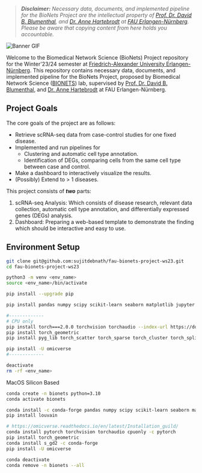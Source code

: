 > _**Disclaimer:** Necessary data, documents, and implemented pipeline for the BioNets Project are the intellectual property of [Prof. Dr. David B. Blumenthal](https://www.bionets.tf.fau.de/person/david-b-blumenthal/), and [Dr. Anne Hartebrodt](https://www.bionets.tf.fau.de/person/anne-hartebrodt/) at [FAU Erlangen-Nürnberg](https://www.fau.eu/). Please be aware that copying content from here holds you accountable._

![Banner GIF](img/banner.gif)

Welcome to the Biomedical Network Science (BioNets) Project repository for the Winter'23/24 semester at [Friedrich-Alexander University Erlangen-Nürnberg](https://www.fau.eu/). This repository contains necessary data, documents, and implemented pipeline for the BioNets Project, proposed by Biomedical Network Science ([BIONETS](https://www.bionets.tf.fau.de/)) lab, supervised by [Prof. Dr. David B. Blumenthal](https://www.bionets.tf.fau.de/person/david-b-blumenthal/), and [Dr. Anne Hartebrodt](https://www.bionets.tf.fau.de/person/anne-hartebrodt/) at FAU Erlangen-Nürnberg.

## Project Goals
The core goals of the project are as follows:

- Retrieve scRNA-seq data from case-control studies for one fixed disease.
- Implemented and run pipelines for
    - Clustering and automatic cell type annotation.
    - Identification of DEGs, comparing cells from the same cell type between case and control.
- Make a dashboard to interactively visualize the results.
- (Possibly) Extend to > 1 diseases.

This project consists of _**two**_ parts:

1. scRNA-seq Analysis: Which consists of disease research, relevant data collection, automatic cell type annotation, and differentially expressed genes (DEGs) analysis.
2. Dashboard: Preparing a web-based template to demonstrate the finding which should be interactive and easy to use.

## Environment Setup

```bash
git clone git@github.com:sujitdebnath/fau-bionets-project-ws23.git
cd fau-bionets-project-ws23

python3 -m venv <env_name>
source <env_name>/bin/activate

pip install --upgrade pip

pip install pandas numpy scipy scikit-learn seaborn matplotlib jupyter openpyxl scanpy anndata leidenalg louvain

#-------------
# CPU only
pip install torch===2.0.0 torchvision torchaudio --index-url https://download.pytorch.org/whl/cpu
pip install torch_geometric
pip install pyg_lib torch_scatter torch_sparse torch_cluster torch_spline_conv -f https://data.pyg.org/whl/torch-2.1.0+cpu.html

pip install -U omicverse
#-------------

deactivate
rm -rf <env_name>
```

MacOS Silicon Based

```bash
conda create -n bionets python=3.10
conda activate bionets

conda install -c conda-forge pandas numpy scipy scikit-learn seaborn matplotlib jupyterlab scanpy anndata pymde python-igraph leidenalg
pip install louvain

# https://omicverse.readthedocs.io/en/latest/Installation_guild/
conda install pytorch torchvision torchaudio cpuonly -c pytorch
pip install torch_geometric
conda install s_gd2 -c conda-forge
pip install -U omicverse

conda deactivate
conda remove -n bionets --all
```